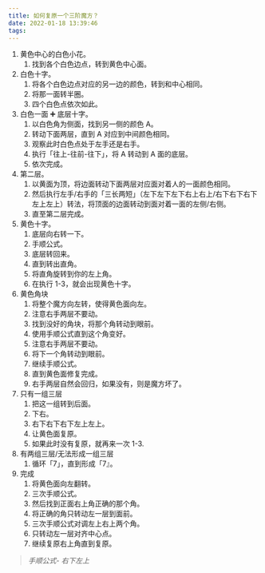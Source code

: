 ```yaml
---
title: 如何复原一个三阶魔方？
date: 2022-01-18 13:39:46
tags:
---
```


1. 黄色中心的白色小花。
   1. 找到各个白色边点，转到黄色中心面。
2. 白色十字。
   1. 将各个白色边点对应的另一边的颜色，转到和中心相同。
   2. 将那一面转半圈。
   3. 四个白色点依次如此。
3. 白色一面 ➕ 底层十字。
   1. 以白色角为侧面，找到另一侧的颜色 A。
   2. 转动下面两层，直到 A 对应到中间颜色相同。
   3. 观察此时白色点处于左手还是右手。
   4. 执行「往上-往前-往下」，将 A 转动到 A 面的底层。
   5. 依次完成。
4. 第二层。
   1. 以黄面为顶，将边面转动下面两层对应面对着人的一面颜色相同。
   2. 然后执行左手/右手的「三长两短」（左下左下左下右上右上/右下右下右下左上左上）转法，将顶面的边面转动到面对着一面的左侧/右侧。
   3. 直至第二层完成。
5. 黄色十字。
   1. 底层向右转一下。
   2. 手顺公式。
   3. 底层转回来。
   4. 直到转出直角。
   5. 将直角旋转到你的左上角。
   6. 在执行 1-3，就会出现黄色十字。
6. 黄色角块
   1. 将整个魔方向左转，使得黄色面向左。
   2. 注意右手两层不要动。
   3. 找到没好的角块，将那个角转动到眼前。
   4. 使用手顺公式直到这个角变好。
   5. 注意右手两层不要动。
   6. 将下一个角转动到眼前。
   7. 继续手顺公式。
   8. 直到黄色面修复完成。
   9. 右手两层自然会回归，如果没有，则是魔方坏了。
7. 只有一组三层
   1. 把这一组转到后面。
   2. 下右。
   3. 右下右下右下左上左上。
   4. 让黄色面复原。
   5. 如果此时没有复原，就再来一次 1-3.
8. 有两组三层/无法形成一组三层
   1. 循环「7」，直到形成「7』。
9. 完成
   1. 将黄色面向左翻转。
   2. 三次手顺公式。
   3. 然后找到正面右上角正确的那个角。
   4. 将正确的角只转动左一层到面前。
   5. 三次手顺公式对调左上右上两个角。
   6. 只转动左一层对齐中心点。
   7. 继续复原右上角直到复原。

> _手顺公式- 右下左上_
